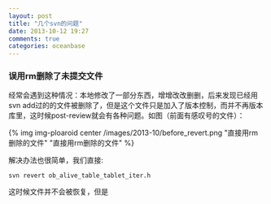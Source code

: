 ```yaml
---
layout: post
title: "几个svn的问题"
date: 2013-10-12 19:27
comments: true
categories: oceanbase 
---
```


### 误用rm删除了未提交文件

经常会遇到这种情况：本地修改了一部分东西，增增改改删删，后来发现已经用svn add过的的文件被删除了，但是这个文件只是加入了版本控制，而并不再版本库里，这时候post-review就会有各种问题。如图（前面有感叹号的文件）：

{% img img-ploaroid center /images/2013-10/before_revert.png "直接用rm删除的文件" "直接用rm删除的文件" %}

解决办法也很简单，我们直接:

	svn revert ob_alive_table_tablet_iter.h

这时候文件并不会被恢复，但是